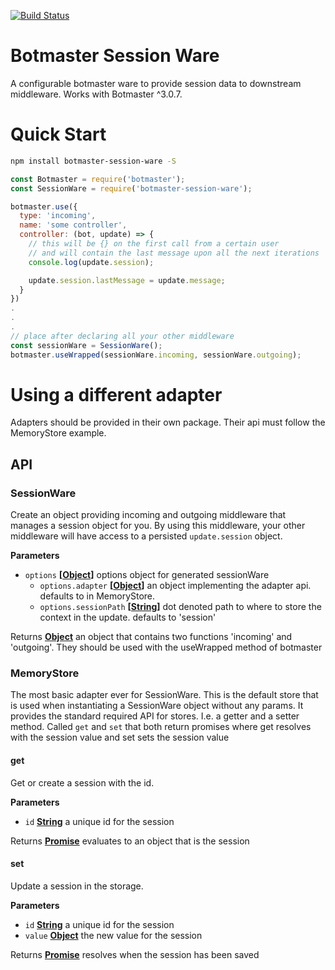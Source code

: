 [![Build Status](https://travis-ci.org/botmasterai/botmaster-session-ware.svg?branch=master)](https://travis-ci.org/botmasterai/botmaster-session-ware)

# Botmaster Session Ware

A configurable botmaster ware to provide session data to downstream middleware. Works with Botmaster ^3.0.7.

# Quick Start

```bash
npm install botmaster-session-ware -S
```

```js
const Botmaster = require('botmaster');
const SessionWare = require('botmaster-session-ware');

botmaster.use({
  type: 'incoming',
  name: 'some controller',
  controller: (bot, update) => {
    // this will be {} on the first call from a certain user
    // and will contain the last message upon all the next iterations
    console.log(update.session);

    update.session.lastMessage = update.message;
  }
})
.
.
.
// place after declaring all your other middleware
const sessionWare = SessionWare();
botmaster.useWrapped(sessionWare.incoming, sessionWare.outgoing);
```

# Using a different adapter

Adapters should be provided in their own package. Their api must follow the MemoryStore example.

## API

### SessionWare

Create an object providing incoming and outgoing middleware that manages a 
session object for you. By using this middleware, your other middleware will
have access to a persisted `update.session` object.

**Parameters**

-   `options` **\[[Object](https://developer.mozilla.org/en-US/docs/Web/JavaScript/Reference/Global_Objects/Object)]** options object for generated sessionWare
    -   `options.adapter` **\[[Object](https://developer.mozilla.org/en-US/docs/Web/JavaScript/Reference/Global_Objects/Object)]** an object implementing the adapter api. defaults to in MemoryStore.
    -   `options.sessionPath` **\[[String](https://developer.mozilla.org/en-US/docs/Web/JavaScript/Reference/Global_Objects/String)]** dot denoted path to where to store the context in the update. defaults to 'session'

Returns **[Object](https://developer.mozilla.org/en-US/docs/Web/JavaScript/Reference/Global_Objects/Object)** an object that contains two functions 'incoming' and 'outgoing'.
They should be used with the useWrapped method of botmaster

### MemoryStore

The most basic adapter ever for SessionWare. This is the default store that is
used when instantiating a SessionWare object without any params.
It provides the standard required API for stores. I.e. a getter and a setter method.
Called `get` and `set` that both return promises where get resolves with the session
value and set sets the session value

#### get

Get or create a session with the id.

**Parameters**

-   `id` **[String](https://developer.mozilla.org/en-US/docs/Web/JavaScript/Reference/Global_Objects/String)** a unique id for the session

Returns **[Promise](https://developer.mozilla.org/en-US/docs/Web/JavaScript/Reference/Global_Objects/Promise)** evaluates to an object that is the  session

#### set

Update a session in the storage.

**Parameters**

-   `id` **[String](https://developer.mozilla.org/en-US/docs/Web/JavaScript/Reference/Global_Objects/String)** a unique id for the session
-   `value` **[Object](https://developer.mozilla.org/en-US/docs/Web/JavaScript/Reference/Global_Objects/Object)** the new value for the session

Returns **[Promise](https://developer.mozilla.org/en-US/docs/Web/JavaScript/Reference/Global_Objects/Promise)** resolves when the session has been saved
